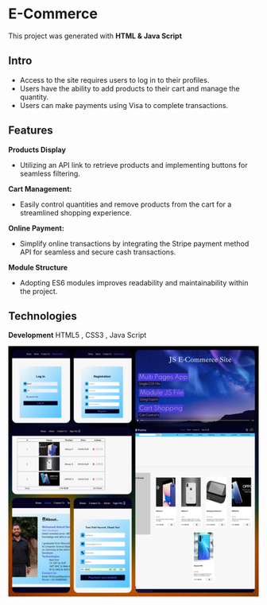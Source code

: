 
# E-Commerce


This project was generated with **HTML & Java Script**
  
 ## Intro
 - Access to the site requires users to log in to their profiles.
 - Users have the ability to add products to their cart and manage the quantity.
 - Users can make payments using Visa to complete transactions.
## Features
**Products Display**
- Utilizing an API link to retrieve products and implementing buttons for seamless filtering.

**Cart Management:**
- Easily control quantities and remove products from the cart for a streamlined shopping experience.

**Online Payment:**
- Simplify online transactions by integrating the Stripe payment method API for seamless and secure cash transactions.

**Module Structure**
- Adopting ES6 modules improves readability and maintainability within the project.

## Technologies

**Development** HTML5 , CSS3 , Java Script




![Demo](/Demo.png "Desktop Demo")

